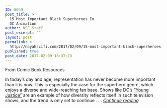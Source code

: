 ```yaml
---
ID: 6049
post_title: >
  15 Most Important Black Superheroes In
  DC Animation
author: NSF Staff
post_excerpt: ""
layout: post
permalink: >
  http://nayahscifi.com/2017/02/09/15-most-important-black-superheroes-in-dc-animation/
published: true
post_date: 2017-02-09 18:37:13
---
```

From Comic Book Resources

In today’s day and age, representation has never become more important than it is now. This is especially the case for the superhero genre, which enjoys a diverse and wide-reaching fan base. Shows like DC’s <a href="http://www.cbr.com/tag/young-justice" target="_blank">“Young Justice”</a> are an example of how diversity reflects itself in such television shows, and the trend is only set to continue . . . <a href="http://www.cbr.com/most-important-black-superheroes-dc-animation/"><em>Continue reading</em></a>